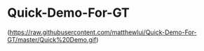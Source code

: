 # Quick-Demo-For-GT

(https://raw.githubusercontent.com/matthewlui/Quick-Demo-For-GT/master/Quick%20Demo.gif)
